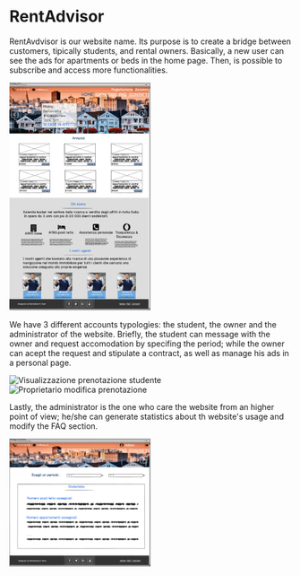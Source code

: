 # RentAdvisor

  RentAvdvisor is our website name. Its purpose is to create a bridge between customers, tipically students, and rental owners.
Basically, a new user can see the ads for apartments or beds in the home page. Then, is possible to subscribe and access more functionalities.

<img width="50%" height="50%" src="https://github.com/fd-col/RentAdvisor/blob/main/Mock-ups/Home_Livello0.png" alt="Homepage" title="Homepage">

We have 3 different accounts typologies: the student, the owner and the administrator of the website.
Briefly, the student can message with the owner and request accomodation by specifing the period; while the owner can acept the request and stipulate a contract, as well as manage his ads in a personal page.

<img width="50%" height="50%" src="https://github.com/fd-col/RentAdvisor/blob/main/Mock-ups/utente_visualizza_prenotazione.jpg" alt="Visualizzazione prenotazione studente" title="Visualizzazione prenotazione studente">
<img width="50%" height="50%" src="https://github.com/fd-col/RentAdvisor/blob/main/Mock-ups/Proprietario_modifica_prenotazione.jpg" alt="Proprietario modifica prenotazione" title="Proprietario modifica prenotazione">

Lastly, the administrator is the one who care the website from an higher point of view; he/she can generate statistics about th website's usage and modify the FAQ section.

<img width="50%" height="50%" src="https://github.com/fd-col/RentAdvisor/blob/main/Mock-ups/Statistiche_Admin.png" alt="Statistiche dell'admin" title="Statistiche dell'admin">
